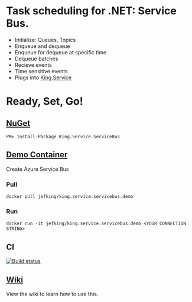 # Task scheduling for .NET: Service Bus.
+ Initialize: Queues, Topics
+ Enqueue and dequeue
+ Enqueue for dequeue at specific time
+ Dequeue batches
+ Recieve events
+ Time sensitive events
+ Plugs into [King.Service](https://github.com/jefking/King.Service)

# Ready, Set, Go!
## [NuGet](https://www.nuget.org/packages/King.Service.ServiceBus)
```
PM> Install-Package King.Service.ServiceBus
```

## [Demo Container](https://hub.docker.com/r/jefking/king.service.servicebus.demo)
Create Azure Service Bus

### Pull
```
docker pull jefking/king.service.servicebus.demo
```

### Run
```
docker run -it jefking/king.service.servicebus.demo <YOUR CONNECTION STRING>
```

## CI
[![Build status](https://dev.azure.com/jefkin/oss/_apis/build/status/King.Service.ServiceBus)](https://dev.azure.com/jefkin/oss/_build/latest?definitionId=13)

## [Wiki](https://github.com/jefking/King.Service.ServiceBus/wiki)
View the wiki to learn how to use this.